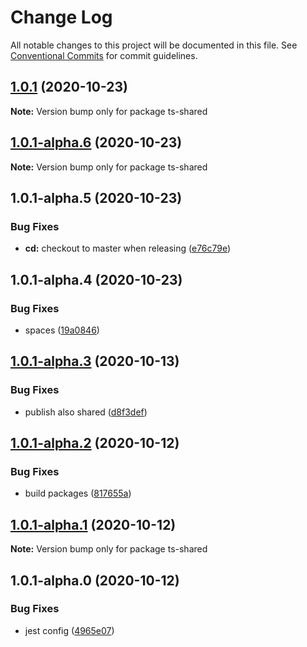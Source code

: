 # Change Log

All notable changes to this project will be documented in this file.
See [Conventional Commits](https://conventionalcommits.org) for commit guidelines.

## [1.0.1](https://github.com/fes300/ts-endpoint/tree/master/packages/ts-shared/compare/ts-shared@1.0.1-alpha.6...ts-shared@1.0.1) (2020-10-23)

**Note:** Version bump only for package ts-shared





## [1.0.1-alpha.6](https://github.com/fes300/ts-endpoint/tree/master/packages/ts-shared/compare/ts-shared@1.0.1-alpha.5...ts-shared@1.0.1-alpha.6) (2020-10-23)

**Note:** Version bump only for package ts-shared





## 1.0.1-alpha.5 (2020-10-23)


### Bug Fixes

* **cd:** checkout to master when releasing ([e76c79e](https://github.com/fes300/ts-endpoint/tree/master/packages/ts-shared/commit/e76c79e002bd208e43c80fe7d3fd6db782a4a35e))





## 1.0.1-alpha.4 (2020-10-23)


### Bug Fixes

* spaces ([19a0846](https://github.com/fes300/ts-endpoint/packages/shared/commit/19a0846c164532a7c3138e8dcdab933057b0df39))





## [1.0.1-alpha.3](https://github.com/fes300/ts-endpoint/packages/shared/compare/ts-shared@1.0.1-alpha.2...ts-shared@1.0.1-alpha.3) (2020-10-13)


### Bug Fixes

* publish also shared ([d8f3def](https://github.com/fes300/ts-endpoint/packages/shared/commit/d8f3def6993b9db3df96dc030ca5e625c36cfec5))





## [1.0.1-alpha.2](https://github.com/fes300/ts-endpoint/packages/shared/compare/ts-shared@1.0.1-alpha.1...ts-shared@1.0.1-alpha.2) (2020-10-12)


### Bug Fixes

* build packages ([817655a](https://github.com/fes300/ts-endpoint/packages/shared/commit/817655a1a6e51ec1f7cfb01368a763aaab92cec8))





## [1.0.1-alpha.1](https://github.com/fes300/ts-endpoint/packages/shared/compare/ts-shared@1.0.1-alpha.0...ts-shared@1.0.1-alpha.1) (2020-10-12)

**Note:** Version bump only for package ts-shared





## 1.0.1-alpha.0 (2020-10-12)


### Bug Fixes

* jest config ([4965e07](https://github.com/fes300/ts-endpoint/packages/shared/commit/4965e07b5d3774e6beb78bdd9fe19b365a4cfe97))
